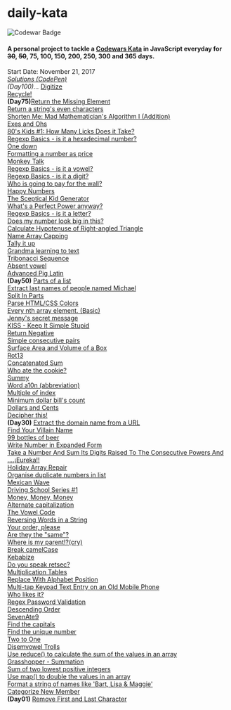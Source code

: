 # daily-kata
![Codewar Badge](https://www.codewars.com/users/tinuola/badges/large)</br>
#### A personal project to tackle a [Codewars Kata](https://www.codewars.com/) in JavaScript everyday for ~~30~~, ~~50~~, 75, 100, 150, 200, 250, 300 and 365 days.

Start Date: November 21, 2017</br>
_[Solutions (CodePen)](https://codepen.io/collection/XMJOMV/)_
<br>
*(Day100)...*
[Digitize](https://www.codewars.com/kata/5417423f9e2e6c2f040002ae)
<br>
[Recycle!](https://www.codewars.com/kata/59fb783bab11f89202001083)
<br>
**(Day75)**[Return the Missing Element](https://www.codewars.com/kata/5299413901337c637e000004)
<br>
[Return a string's even characters](https://www.codewars.com/kata/566044325f8fddc1c000002c)
<br>
[Shorten Me: Mad Mathematician's Algorithm I (Addition)](https://www.codewars.com/kata/5a6855c2e6be38cdbf000026)
<br>
[Exes and Ohs](https://www.codewars.com/kata/55908aad6620c066bc00002a)
<br>
[80's Kids #1: How Many Licks Does it Take?](https://www.codewars.com/kata/566091b73e119a073100003a)
<br>
[Regexp Basics - is it a hexadecimal number?](https://www.codewars.com/kata/567c9f56d83baeed8300000f)
<br>
[One down](https://www.codewars.com/kata/56419475931903e9d1000087)
<br>
[Formatting a number as price](https://www.codewars.com/kata/5318f00b31b30925fd0001f8)
<br>
[Monkey Talk](https://www.codewars.com/kata/59f897ecc374cb9ed90000c2)
<br>
[Regexp Basics - is it a vowel?](https://www.codewars.com/kata/567bed99ee3451292c000025)
<br>
[Regexp Basics - is it a digit?](https://www.codewars.com/kata/567bf4f7ee34510f69000032)
</br>
[Who is going to pay for the wall?](https://www.codewars.com/kata/58bf9bd943fadb2a980000a7)
</br>
[Happy Numbers](https://www.codewars.com/kata/59d53c3039c23b404200007e)
</br>
[The Sceptical Kid Generator](https://www.codewars.com/kata/570957fc20a35bd2df0004f9)
</br>
[What's a Perfect Power anyway?](https://www.codewars.com/kata/54d4c8b08776e4ad92000835)
</br>
[Regexp Basics - is it a letter?](https://www.codewars.com/kata/567de72e8b3621b3c300000b)
</br>
[Does my number look big in this?](https://www.codewars.com/kata/5287e858c6b5a9678200083c)
</br>
[Calculate Hypotenuse of Right-angled Triangle](https://www.codewars.com/kata/525a3d6b85a9a47fcf00055a)
</br>
[Name Array Capping](https://www.codewars.com/kata/5356ad2cbb858025d800111d)
</br>
[Tally it up](https://www.codewars.com/kata/5630d1747935943168000013)
</br>
[Grandma learning to text](https://www.codewars.com/kata/5a043fbef3251a5a2b0002b0)
</br>
[Tribonacci Sequence](https://www.codewars.com/kata/556deca17c58da83c00002db)
</br>
[Absent vowel](https://www.codewars.com/kata/56414fdc6488ee99db00002c)
</br>
[Advanced Pig Latin](https://www.codewars.com/kata/533c46b140aafec05b000d31)
</br>
**(Day50)** [Parts of a list](https://www.codewars.com/kata/56f3a1e899b386da78000732)
</br>
[Extract last names of people named Michael](https://www.codewars.com/kata/580741302e14acaef900015a)
<br>
[Split In Parts](https://www.codewars.com/kata/5650ab06d11d675371000003)
<br>
[Parse HTML/CSS Colors](https://www.codewars.com/kata/58b57ae2724e3c63df000006)
<br>
[Every nth array element. (Basic)](https://www.codewars.com/kata/5753b987aeb792508d0010e2)
<br>
[Jenny's secret message](https://www.codewars.com/kata/55225023e1be1ec8bc000390)
<br>
[KISS - Keep It Simple Stupid](https://www.codewars.com/kata/57eeb8cc5f79f6465a0015c1)
<br>
[Return Negative](https://www.codewars.com/kata/55685cd7ad70877c23000102)
<br>
[Simple consecutive pairs](https://www.codewars.com/kata/5a3e1319b6486ac96f000049)
<br>
[Surface Area and Volume of a Box](https://www.codewars.com/kata/565f5825379664a26b00007c)
<br>
[Rot13](https://www.codewars.com/kata/530e15517bc88ac656000716)
<br>
[Concatenated Sum](https://www.codewars.com/kata/59a1ec603203e862bb00004f)
<br>
[Who ate the cookie?](https://www.codewars.com/kata/55a996e0e8520afab9000055)
<br>
[Summy](https://www.codewars.com/kata/599c20626bd8795ce900001d)
<br>
[Word a10n (abbreviation)](https://www.codewars.com/kata/5375f921003bf62192000746)
<br>
[Multiple of index](https://www.codewars.com/kata/5a34b80155519e1a00000009)
<br>
[Minimum dollar bill's count](https://www.codewars.com/kata/58e4d3530e1018e155000058)
<br>
[Dollars and Cents](https://www.codewars.com/kata/55902c5eaa8069a5b4000083)
<br>
[Decipher this!](https://www.codewars.com/kata/581e014b55f2c52bb00000f8)
<br>
**(Day30)** [Extract the domain name from a URL](https://www.codewars.com/kata/514a024011ea4fb54200004b)
</br>
[Find Your Villain Name](https://www.codewars.com/kata/536c00e21da4dc0a0700128b)
</br>
[99 bottles of beer](https://www.codewars.com/kata/52a723508a4d96c6c90005ba)
</br>
[Write Number in Expanded Form](https://www.codewars.com/kata/5842df8ccbd22792a4000245)
</br>
[Take a Number And Sum Its Digits Raised To The Consecutive Powers And ....¡Eureka!!](https://www.codewars.com/kata/5626b561280a42ecc50000d1)
</br>
[Holiday Array Repair](https://www.codewars.com/kata/5579906f2f0c0d0766000127)
</br>
[Organise duplicate numbers in list](https://www.codewars.com/kata/58f5c63f1e26ecda7e000029)
</br>
[Mexican Wave](https://www.codewars.com/kata/58f5c63f1e26ecda7e000029)
</br>
[Driving School Series #1](https://www.codewars.com/kata/58999425006ee3f97c00011f)
</br>
[Money, Money, Money](https://www.codewars.com/kata/563f037412e5ada593000114)
</br>
[Alternate capitalization](https://www.codewars.com/kata/59cfc000aeb2844d16000075)
</br>
[The Vowel Code](https://www.codewars.com/kata/57a55c8b72292d057b000594)
</br>
[Reversing Words in a String](https://www.codewars.com/kata/57a55c8b72292d057b000594)
</br>
[Your order, please](https://www.codewars.com/kata/55c45be3b2079eccff00010f)
</br>
[Are they the "same"?](https://www.codewars.com/kata/550498447451fbbd7600041c)
</br>
[Where is my parent!?(cry)](https://www.codewars.com/kata/58539230879867a8cd00011c)
</br>
[Break camelCase](https://www.codewars.com/kata/5208f99aee097e6552000148)
</br>
[Kebabize](https://www.codewars.com/kata/57f8ff867a28db569e000c4a)
</br>
[Do you speak retsec?](https://www.codewars.com/kata/5516ab668915478845000780)
</br>
[Multiplication Tables](https://www.codewars.com/kata/5432fd1c913a65b28f000342)
</br>
[Replace With Alphabet Position](https://www.codewars.com/kata/546f922b54af40e1e90001da)
</br>
[Multi-tap Keypad Text Entry on an Old Mobile Phone](https://www.codewars.com/kata/54a2e93b22d236498400134b)
</br>
[Who likes it?](https://www.codewars.com/kata/5266876b8f4bf2da9b000362)
</br>
[Regex Password Validation](https://www.codewars.com/kata/52e1476c8147a7547a000811)
</br>
[Descending Order](https://www.codewars.com/kata/5467e4d82edf8bbf40000155)
</br>
[SevenAte9](https://www.codewars.com/kata/559f44187fa851efad000087)
</br>
[Find the capitals](https://www.codewars.com/kata/539ee3b6757843632d00026b)
</br>
[Find the unique number](https://www.codewars.com/kata/585d7d5adb20cf33cb000235) 
</br>
[Two to One](https://www.codewars.com/kata/5656b6906de340bd1b0000ac) 
</br>
[Disemvowel Trolls](https://www.codewars.com/kata/52fba66badcd10859f00097e) 
</br>
[Use reduce() to calculate the sum of the values in an array](https://www.codewars.com/kata/532b4057484b0e58e8000766)
</br>
[Grasshopper - Summation](https://www.codewars.com/kata/55d24f55d7dd296eb9000030)
</br>
[Sum of two lowest positive integers](https://www.codewars.com/kata/558fc85d8fd1938afb000014) 
</br>
[Use map() to double the values in an array](https://www.codewars.com/kata/53951fff369894e4f10007a9) 
</br>
[Format a string of names like 'Bart, Lisa & Maggie'](https://www.codewars.com/kata/53368a47e38700bd8300030d)
</br>
[Categorize New Member](https://www.codewars.com/kata/5502c9e7b3216ec63c0001aa)
</br>
**(Day01)** [Remove First and Last Character](https://www.codewars.com/kata/56bc28ad5bdaeb48760009b0)
